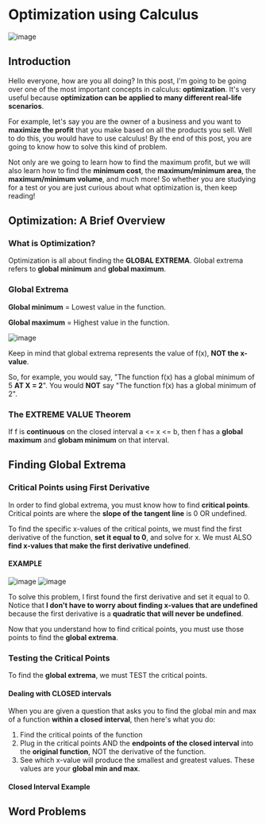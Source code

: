 # Optimization using Calculus
![image](https://user-images.githubusercontent.com/112503726/209005707-c1cb7716-818b-4c74-add5-11a29233f667.png)

## Introduction
Hello everyone, how are you all doing? In this post, I'm going to be going over one of the most important concepts in calculus: **optimization**. It's very useful because **optimization can be applied to many different real-life scenarios**.

For example, let's say you are the owner of a business and you want to **maximize the profit** that you make based on all the products you sell. Well to do this, you would have to use calculus! By the end of this post, you are going to know how to solve this kind of problem.

Not only are we going to learn how to find the maximum profit, but we will also learn how to find the **minimum cost**, the **maximum/minimum area**, the **maximum/minimum volume**, and much more! So whether you are studying for a test or you are just curious about what optimization is, then keep reading!

## Optimization: A Brief Overview
### What is Optimization?
Optimization is all about finding the **GLOBAL EXTREMA**. Global extrema refers to **global minimum** and **global maximum**. 

### Global Extrema

**Global minimum** = Lowest value in the function. 

**Global maximum** = Highest value in the function. 

![image](https://user-images.githubusercontent.com/112503726/209007039-6562b618-fc81-455f-8a29-a5d86704bb3d.png)

Keep in mind that global extrema represents the value of f(x), **NOT the x-value**. 

So, for example, you would say, "The function f(x) has a global minimum of 5 **AT X = 2**". You would **NOT** say "The function f(x) has a global minimum of 2".

### The EXTREME VALUE Theorem
If f is **continuous** on the closed interval a <= x <= b, then f has a **global maximum** and **globam minimum** on that interval. 

## Finding Global Extrema
### Critical Points using First Derivative 
In order to find global extrema, you must know how to find **critical points**. Critical points are where the **slope of the tangent line** is 0 OR undefined. 

To find the specific x-values of the critical points, we must find the first derivative of the function, **set it equal to 0**, and solve for x. We must ALSO **find x-values that make the first derivative undefined**.

#### EXAMPLE
![image](https://user-images.githubusercontent.com/112503726/209275495-8d6e4340-4368-4a02-9235-b9c99550d0f2.png)
![image](https://user-images.githubusercontent.com/112503726/209275536-c6a5d976-cfcb-470c-bc2e-8ea66dfb8eee.png)

To solve this problem, I first found the first derivative and set it equal to 0. Notice that **I don't have to worry about finding x-values that are undefined** because the first derivative is a **quadratic that will never be undefined**.

Now that you understand how to find critical points, you must use those points to find the **global extrema**.

### Testing the Critical Points
To find the **global extrema**, we must TEST the critical points. 

#### Dealing with CLOSED intervals
When you are given a question that asks you to find the global min and max of a function **within a closed interval**, then here's what you do:
1) Find the critical points of the function
2) Plug in the critical points AND the **endpoints of the closed interval** into the **original function**, NOT the derivative of the function.
3) See which x-value will produce the smallest and greatest values. These values are your **global min and max**.

#### Closed Interval Example


## Word Problems

## 

